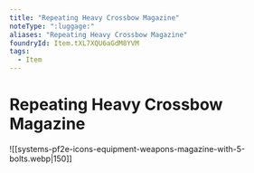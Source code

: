 ```yaml
---
title: "Repeating Heavy Crossbow Magazine"
noteType: ":luggage:"
aliases: "Repeating Heavy Crossbow Magazine"
foundryId: Item.tXL7XQU6aGdM8YVM
tags:
  - Item
---
```


# Repeating Heavy Crossbow Magazine
![[systems-pf2e-icons-equipment-weapons-magazine-with-5-bolts.webp|150]]
